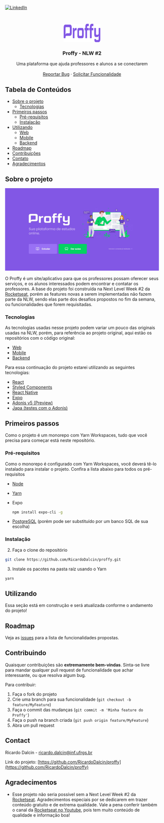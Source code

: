 [![LinkedIn][linkedin-shield]][linkedin-url]

<br />
<p align="center">
  <a href="https://github.com/RicardoDalcin/proffy">
    <img src="images/logo.svg" alt="Logo" width="120" height="60">
  </a>

  <h3 align="center">Proffy - NLW #2</h3>

  <p align="center">
    Uma plataforma que ajuda professores e alunos a se conectarem
    <br />
    <br />
    <a href="https://github.com/othneildrew/Best-README-Template/issues">Reportar Bug</a>
    ·
    <a href="https://github.com/othneildrew/Best-README-Template/issues">Solicitar Funcionalidade</a>
  </p>
</p>

<!-- TABLE OF CONTENTS -->

## Tabela de Conteúdos

- [Sobre o projeto](#sobre-o-projeto)
  - [Tecnologias](#tecnologias)
- [Primeiros passos](#primeiros-passos)
  - [Pré-requisitos](#pré-requisitos)
  - [Instalação](#instalação)
- [Utilizando](#utilizando)
  - [Web](#utilizando)
  - [Mobile](#utilizando)
  - [Backend](#utilizando)
- [Roadmap](#roadmap)
- [Contribuições](#contributing)
- [Contato](#contact)
- [Agradecimentos](#agradecimentos)

<!-- ABOUT THE PROJECT -->

## Sobre o projeto

[![Product Name Screen Shot][product-screenshot]]()

O Proffy é um site/aplicativo para que os professores possam oferecer seus serviços, e os alunos interessados podem encontrar e contatar os professores. A base do projeto foi construída na Next Level Week #2 da <a href="https://rocketseat.com.br">Rocketseat</a>, porém as features novas a serem implementadas não fazem parte da NLW, sendo elas parte dos desafios propostos no fim da semana, ou funcionalidades que forem requisitadas.

### Tecnologias

As tecnologias usadas nesse projeto podem variar um pouco das originais usadas na NLW, porém, para referência ao projeto original, aqui estão os repositórios com o código original:

- [Web](https://github.com/RicardoDalcin/proffy-web)
- [Mobile](https://github.com/RicardoDalcin/proffy-mobile)
- [Backend](https://github.com/RicardoDalcin/proffy-backend)

Para essa continuação do projeto estarei utilizando as seguintes tecnologias:

- [React](https://pt-br.reactjs.org)
- [Styled Components](https://styled-components.com/docs)
- [React Native](https://reactnative.dev)
- [Expo](https://expo.io/learn)
- [Adonis v5 (Preview)](https://preview.adonisjs.com)
- [Japa (testes com o Adonis)](https://github.com/thetutlage/japa)

<!-- GETTING STARTED -->

## Primeiros passos

Como o projeto é um monorepo com Yarn Workspaces, tudo que você precisa para começar está neste repositório.

### Pré-requisitos

Como o monorepo é configurado com Yarn Workspaces, você deverá tê-lo instalado para instalar o projeto. Confira a lista abaixo para todos os pré-requisitos

- [Node](https://nodejs.org/en/)
- [Yarn](https://yarnpkg.com/getting-started/install)
- Expo

  ```sh
  npm install expo-cli -g
  ```

- [PostgreSQL](https://www.postgresql.org/download/) (porém pode ser substituído por um banco SQL de sua escolha)

### Instalação

2. Faça o clone do repositório

```sh
git clone https://github.com/RicardoDalcin/proffy.git
```

3. Instale os pacotes na pasta raíz usando o Yarn

```sh
yarn
```

<!-- USAGE EXAMPLES -->

## Utilizando

Essa seção está em construção e será atualizada conforme o andamento do projeto!

<!-- ROADMAP -->

## Roadmap

Veja as [issues](https://github.com/RicardoDalcin/proffy/issues) para a lista de funcionalidades propostas.

<!-- CONTRIBUTING -->

## Contribuindo

Quaisquer contribuições são **extremamente bem-vindas**. Sinta-se livre para mandar qualquer pull request de funcionalidade que achar interessante, ou que resolva algum bug.

Para contribuir:

1. Faça o fork do projeto
2. Crie uma branch para sua funcionalidade (`git checkout -b feature/MyFeature`)
3. Faça o commit das mudanças (`git commit -m 'Minha feature do Proffy'`)
4. Faça o push na branch criada (`git push origin feature/MyFeature`)
5. Abra um pull request

<!-- LICENSE

## License

Distributed under the MIT License. See `LICENSE` for more information. -->

<!-- CONTACT -->

## Contact

<!-- Ricardo Dalcin - [@your_twitter](https://twitter.com/your_username) - email@example.com -->

Ricardo Dalcin - ricardo.dalcin@inf.ufrgs.br

Link do projeto: [https://github.com/RicardoDalcin/proffy](https://github.com/RicardoDalcin/proffy)

<!-- ACKNOWLEDGEMENTS -->

## Agradecimentos

- Esse projeto não seria possível sem a Next Level Week #2 da [Rocketseat](https://rocketseat.com.br). Agradecimentos especiais por se dedicarem em trazer conteúdo gratuito e de extrema qualidade. Vale a pena conferir também o canal da [Rocketseat no Youtube](https://www.youtube.com/channel/UCSfwM5u0Kce6Cce8_S72olg), pois tem muito conteúdo de qualidade e informação boa!

[linkedin-shield]: https://img.shields.io/badge/-LinkedIn-black.svg?style=flat-square&logo=linkedin&colorB=555
[linkedin-url]: https://linkedin.com/in/RicardoDalcin
[product-screenshot]: images/landing_image.jpg
